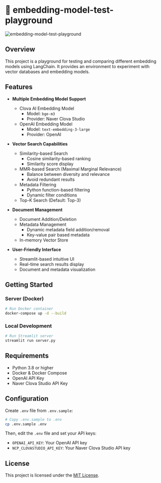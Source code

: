 # 🛝 embedding-model-test-playground
![embedding-model-test-playground](https://github.com/user-attachments/assets/33f04a5f-b7c6-4222-9453-714f3a44f355)

## Overview
This project is a playground for testing and comparing different embedding models using LangChain. It provides an environment to experiment with vector databases and embedding models.

## Features
- **Multiple Embedding Model Support**
  - Clova AI Embedding Model
    - Model: `bge-m3`
    - Provider: Naver Clova Studio
  - OpenAI Embedding Model
    - Model: `text-embedding-3-large`
    - Provider: OpenAI

- **Vector Search Capabilities**
  - Similarity-based Search
    - Cosine similarity-based ranking
    - Similarity score display
  - MMR-based Search (Maximal Marginal Relevance)
    - Balance between diversity and relevance
    - Avoid redundant results
  - Metadata Filtering
    - Python function-based filtering
    - Dynamic filter conditions
  - Top-K Search (Default: Top-3)

- **Document Management**
  - Document Addition/Deletion
  - Metadata Management
    - Dynamic metadata field addition/removal
    - Key-value pair based metadata
  - In-memory Vector Store

- **User-Friendly Interface**
  - Streamlit-based intuitive UI
  - Real-time search results display
  - Document and metadata visualization

## Getting Started
### Server (Docker)
```bash
# Run Docker container
docker-compose up -d --build
```

### Local Development
```bash
# Run Streamlit server
streamlit run server.py
```

## Requirements
- Python 3.8 or higher
- Docker & Docker Compose
- OpenAI API Key
- Naver Clova Studio API Key

## Configuration
Create `.env` file from `.env.sample`:
```bash
# Copy .env.sample to .env
cp .env.sample .env
```

Then, edit the `.env` file and set your API keys:
- `OPENAI_API_KEY`: Your OpenAI API key
- `NCP_CLOVASTUDIO_API_KEY`: Your Naver Clova Studio API key

## License
This project is licensed under the [MIT License](https://opensource.org/licenses/MIT).